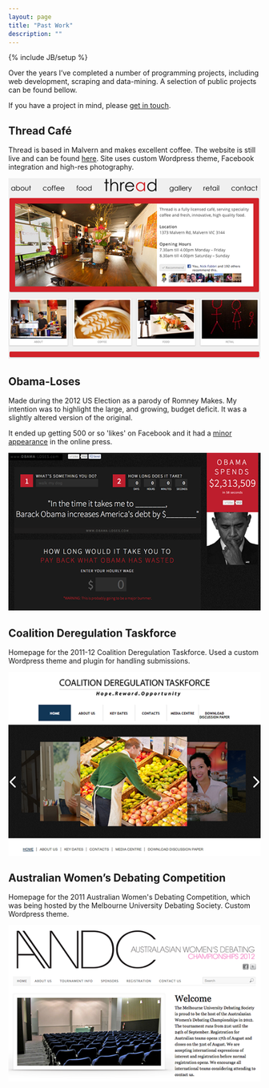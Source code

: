 ```yaml
---
layout: page
title: "Past Work"
description: ""
---
```

{% include JB/setup %}

Over the years I’ve completed a number of programming projects, including web development, scraping and data-mining. A selection of public projects can be found bellow.

If you have a project in mind, please [get in touch](mailto:chris.lewis2@gmail.com).

## Thread Café

Thread is based in Malvern and makes excellent coffee. The website is still live and can be found [here](http://www.threadcafe.com.au). Site uses custom Wordpress theme, Facebook integration and high-res photography.

![Thread Café](preview_thread_cafe.png)

## Obama-Loses

Made during the 2012 US Election as a parody of Romney Makes. My intention was to highlight the large, and growing, budget deficit. It was a slightly altered version of the original.

It ended up getting 500 or so 'likes' on Facebook and it had a [minor appearance](http://redalertpolitics.com/2012/09/27/student-launches-obama-loses-website) in the online press.

![Obama-Loses](preview_obama_loses.png)

## Coalition Deregulation Taskforce

Homepage for the 2011-12 Coalition Deregulation Taskforce. Used a custom Wordpress theme and plugin for handling submissions.

![Coalition Deregulation Taskforce](preview_dereg_taskforce.png)

## Australian Women’s Debating Competition

Homepage for the 2011 Australian Women's Debating Competition, which was being hosted by the Melbourne University Debating Society. Custom Wordpress theme.

![Australian Women's Debating Competition](preview_awdc.png)